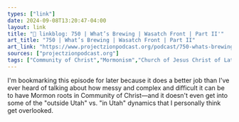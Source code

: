 ```yaml
---
types: ["link"]
date: 2024-09-08T13:20:47-04:00
layout: link
title: "🔗 linkblog: 750 | What’s Brewing | Wasatch Front | Part II'"
art_title: "750 | What’s Brewing | Wasatch Front | Part II"
art_link: "https://www.projectzionpodcast.org/podcast/750-whats-brewing-wasatch-front-part-ii/"
sources: ["projectzionpodcast.org"]
tags: ["Community of Christ","Mormonism","Church of Jesus Christ of Latter-day Saints","Latter-day Seekers"]
---
```

I'm bookmarking this episode for later because it does a better job than I've ever heard of talking about how messy and complex and difficult it can be to have Mormon roots in Community of Christ—and it doesn't even get into some of the "outside Utah" vs. "in Utah" dynamics that I personally think get overlooked.
